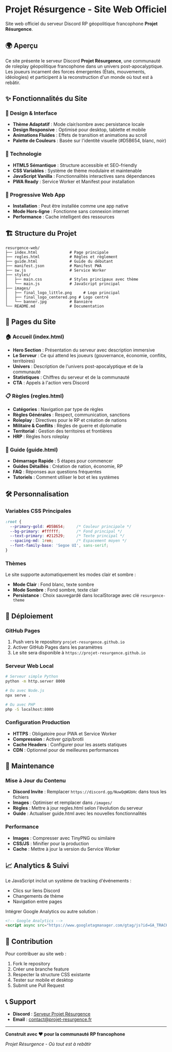 # Projet Résurgence - Site Web Officiel

Site web officiel du serveur Discord RP géopolitique francophone **Projet Résurgence**.

## 🌍 Aperçu

Ce site présente le serveur Discord **Projet Résurgence**, une communauté de roleplay géopolitique francophone dans un univers post-apocalyptique. Les joueurs incarnent des forces émergentes (États, mouvements, idéologies) et participent à la reconstruction d'un monde où tout est à rebâtir.

## ✨ Fonctionnalités du Site

### 🎨 Design & Interface
- **Thème Adaptatif** : Mode clair/sombre avec persistance locale
- **Design Responsive** : Optimisé pour desktop, tablette et mobile
- **Animations Fluides** : Effets de transition et animations au scroll
- **Palette de Couleurs** : Basée sur l'identité visuelle (#D5B654, blanc, noir)

### 🚀 Technologie
- **HTML5 Sémantique** : Structure accessible et SEO-friendly
- **CSS Variables** : Système de thème modulaire et maintenable
- **JavaScript Vanilla** : Fonctionnalités interactives sans dépendances
- **PWA Ready** : Service Worker et Manifest pour installation

### 📱 Progressive Web App
- **Installation** : Peut être installée comme une app native
- **Mode Hors-ligne** : Fonctionne sans connexion internet
- **Performance** : Cache intelligent des ressources

## 🏗️ Structure du Projet

```
resurgence-web/
├── index.html              # Page principale
├── regles.html             # Règles et règlement
├── guide.html              # Guide du débutant
├── manifest.json           # Manifest PWA
├── sw.js                   # Service Worker
├── styles/
│   ├── main.css            # Styles principaux avec thème
│   └── main.js             # JavaScript principal
├── images/
│   ├── final_logo_little.png     # Logo principal
│   ├── final_logo_centered.png # Logo centré
│   └── banner.jpg          # Bannière
└── README.md               # Documentation
```

## 🎯 Pages du Site

### 🏠 Accueil (index.html)
- **Hero Section** : Présentation du serveur avec description immersive
- **Le Serveur** : Ce qui attend les joueurs (gouvernance, économie, conflits, territoires)
- **Univers** : Description de l'univers post-apocalyptique et de la communauté
- **Statistiques** : Chiffres du serveur et de la communauté
- **CTA** : Appels à l'action vers Discord

### 📋 Règles (regles.html)
- **Catégories** : Navigation par type de règles
- **Règles Générales** : Respect, communication, sanctions
- **Roleplay** : Directives pour le RP et création de nations
- **Militaire & Conflits** : Règles de guerre et diplomatie
- **Territorial** : Gestion des territoires et frontières
- **HRP** : Règles hors roleplay

### 📖 Guide (guide.html)
- **Démarrage Rapide** : 5 étapes pour commencer
- **Guides Détaillés** : Création de nation, économie, RP
- **FAQ** : Réponses aux questions fréquentes
- **Tutoriels** : Comment utiliser le bot et les systèmes

## 🛠️ Personnalisation

### Variables CSS Principales
```css
:root {
  --primary-gold: #D5B654;     /* Couleur principale */
  --bg-primary: #ffffff;       /* Fond principal */
  --text-primary: #212529;     /* Texte principal */
  --spacing-md: 1rem;          /* Espacement moyen */
  --font-family-base: 'Segoe UI', sans-serif;
}
```

### Thèmes
Le site supporte automatiquement les modes clair et sombre :
- **Mode Clair** : Fond blanc, texte sombre
- **Mode Sombre** : Fond sombre, texte clair
- **Persistance** : Choix sauvegardé dans localStorage avec clé `resurgence-theme`

## 🚀 Déploiement

### GitHub Pages
1. Push vers le repository `projet-resurgence.github.io`
2. Activer GitHub Pages dans les paramètres
3. Le site sera disponible à `https://projet-resurgence.github.io`

### Serveur Web Local
```bash
# Serveur simple Python
python -m http.server 8000

# Ou avec Node.js
npx serve .

# Ou avec PHP
php -S localhost:8000
```

### Configuration Production
- **HTTPS** : Obligatoire pour PWA et Service Worker
- **Compression** : Activer gzip/brotli
- **Cache Headers** : Configurer pour les assets statiques
- **CDN** : Optionnel pour de meilleures performances

## 🔧 Maintenance

### Mise à Jour du Contenu
- **Discord Invite** : Remplacer `https://discord.gg/NuwQqWGbHc` dans tous les fichiers
- **Images** : Optimiser et remplacer dans `/images/`
- **Règles** : Mettre à jour regles.html selon l'évolution du serveur
- **Guide** : Actualiser guide.html avec les nouvelles fonctionnalités

### Performance
- **Images** : Compresser avec TinyPNG ou similaire
- **CSS/JS** : Minifier pour la production
- **Cache** : Mettre à jour la version du Service Worker

## 📈 Analytics & Suivi

Le JavaScript inclut un système de tracking d'événements :
- Clics sur liens Discord
- Changements de thème
- Navigation entre pages

Intégrer Google Analytics ou autre solution :
```html
<!-- Google Analytics -->
<script async src="https://www.googletagmanager.com/gtag/js?id=GA_TRACKING_ID"></script>
```

## 🤝 Contribution

Pour contribuer au site web :
1. Fork le repository
2. Créer une branche feature
3. Respecter la structure CSS existante
4. Tester sur mobile et desktop
5. Submit une Pull Request

## 📞 Support

- **Discord** : [Serveur Projet Résurgence](https://discord.gg/NuwQqWGbHc)
- **Email** : contact@projet-resurgence.fr

---

**Construit avec ❤️ pour la communauté RP francophone**

*Projet Résurgence - Où tout est à rebâtir*
